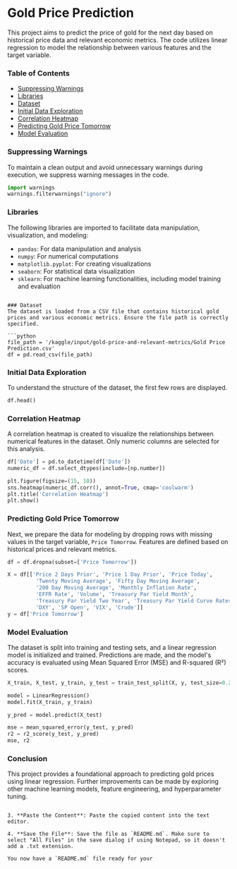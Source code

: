 # Gold Price Prediction

   This project aims to predict the price of gold for the next day based on historical price data and relevant economic metrics. The code utilizes linear regression to model the relationship between various features and the target variable.

   ### Table of Contents
   - [Suppressing Warnings](#suppressing-warnings)
   - [Libraries](#libraries)
   - [Dataset](#dataset)
   - [Initial Data Exploration](#initial-data-exploration)
   - [Correlation Heatmap](#correlation-heatmap)
   - [Predicting Gold Price Tomorrow](#predicting-gold-price-tomorrow)
   - [Model Evaluation](#model-evaluation)

   ### Suppressing Warnings
   To maintain a clean output and avoid unnecessary warnings during execution, we suppress warning messages in the code.

   ```python
   import warnings
   warnings.filterwarnings("ignore")
   ```

   ### Libraries
   The following libraries are imported to facilitate data manipulation, visualization, and modeling:

   - `pandas`: For data manipulation and analysis
   - `numpy`: For numerical computations
   - `matplotlib.pyplot`: For creating visualizations
   - `seaborn`: For statistical data visualization
   - `sklearn`: For machine learning functionalities, including model training and evaluation

 
   ```

   ### Dataset
   The dataset is loaded from a CSV file that contains historical gold prices and various economic metrics. Ensure the file path is correctly specified.

   ```python
   file_path = '/kaggle/input/gold-price-and-relevant-metrics/Gold Price Prediction.csv'
   df = pd.read_csv(file_path)
   ```

   ### Initial Data Exploration
   To understand the structure of the dataset, the first few rows are displayed.

   ```python
   df.head()
   ```

   ### Correlation Heatmap
   A correlation heatmap is created to visualize the relationships between numerical features in the dataset. Only numeric columns are selected for this analysis.

   ```python
   df['Date'] = pd.to_datetime(df['Date'])
   numeric_df = df.select_dtypes(include=[np.number])

   plt.figure(figsize=(15, 10))
   sns.heatmap(numeric_df.corr(), annot=True, cmap='coolwarm')
   plt.title('Correlation Heatmap')
   plt.show()
   ```

   ### Predicting Gold Price Tomorrow
   Next, we prepare the data for modeling by dropping rows with missing values in the target variable, `Price Tomorrow`. Features are defined based on historical prices and relevant metrics.

   ```python
   df = df.dropna(subset=['Price Tomorrow'])

   X = df[['Price 2 Days Prior', 'Price 1 Day Prior', 'Price Today',
            'Twenty Moving Average', 'Fifty Day Moving Average',
            '200 Day Moving Average', 'Monthly Inflation Rate',
            'EFFR Rate', 'Volume', 'Treasury Par Yield Month',
            'Treasury Par Yield Two Year', 'Treasury Par Yield Curve Rates (10 Yr)',
            'DXY', 'SP Open', 'VIX', 'Crude']]
   y = df['Price Tomorrow']
   ```

   ### Model Evaluation
   The dataset is split into training and testing sets, and a linear regression model is initialized and trained. Predictions are made, and the model's accuracy is evaluated using Mean Squared Error (MSE) and R-squared (R²) scores.

   ```python
   X_train, X_test, y_train, y_test = train_test_split(X, y, test_size=0.2, random_state=42)

   model = LinearRegression()
   model.fit(X_train, y_train)

   y_pred = model.predict(X_test)

   mse = mean_squared_error(y_test, y_pred)
   r2 = r2_score(y_test, y_pred)
   mse, r2
   ```

   ### Conclusion
   This project provides a foundational approach to predicting gold prices using linear regression. Further improvements can be made by exploring other machine learning models, feature engineering, and hyperparameter tuning.
   ```

3. **Paste the Content**: Paste the copied content into the text editor.

4. **Save the File**: Save the file as `README.md`. Make sure to select "All Files" in the save dialog if using Notepad, so it doesn't add a .txt extension.

You now have a `README.md` file ready for your 